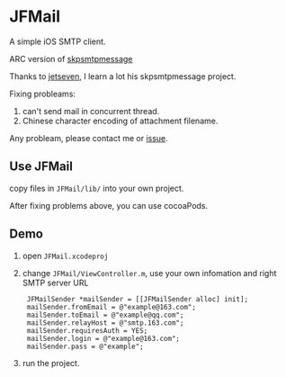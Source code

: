 # JFMail
A simple iOS SMTP client.

ARC version of [skpsmtpmessage](https://github.com/jetseven/skpsmtpmessage)

Thanks to [jetseven](https://github.com/jetseven), I learn a lot his skpsmtpmessage project.

Fixing probleams:
1. can't send mail in concurrent thread.
2. Chinese character encoding of attachment filename. 

Any probleam, please contact me or [issue](https://github.com/jeffssss/JFMail/issues).

## Use JFMail

copy files in `JFMail/lib/` into your own project.

After fixing problems above, you can use cocoaPods.

## Demo

1. open `JFMail.xcodeproj`
2. change `JFMail/ViewController.m`, use your own infomation and right SMTP server URL
	
		JFMailSender *mailSender = [[JFMailSender alloc] init];
		mailSender.fromEmail = @"example@163.com";
		mailSender.toEmail = @"example@qq.com";
		mailSender.relayHost = @"smtp.163.com";
		mailSender.requiresAuth = YES;
		mailSender.login = @"example@163.com";
		mailSender.pass = @"example";

3. run the project.